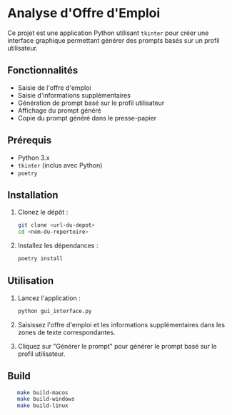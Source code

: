 # Analyse d'Offre d'Emploi

Ce projet est une application Python utilisant `tkinter` pour créer une interface graphique permettant générer des
prompts basés sur un profil utilisateur.

## Fonctionnalités

- Saisie de l'offre d'emploi
- Saisie d'informations supplémentaires
- Génération de prompt basé sur le profil utilisateur
- Affichage du prompt généré
- Copie du prompt généré dans le presse-papier

## Prérequis

- Python 3.x
- `tkinter` (inclus avec Python)
- `poetry`

## Installation

1. Clonez le dépôt :
    ```sh
    git clone <url-du-depot>
    cd <nom-du-repertoire>
    ```

2. Installez les dépendances :
    ```sh
    poetry install
    ```

## Utilisation

1. Lancez l'application :
    ```sh
    python gui_interface.py
    ```

2. Saisissez l'offre d'emploi et les informations supplémentaires dans les zones de texte correspondantes.

3. Cliquez sur "Générer le prompt" pour générer le prompt basé sur le profil utilisateur.

## Build

   ```sh
      make build-macos
      make build-windows
      make build-linux
   ```